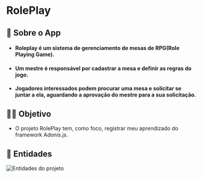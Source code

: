 # RolePlay

## 🤔 Sobre o App

- #### Roleplay é um sistema de gerenciamento de mesas de RPG(Role Playing Game).

- #### Um mestre é responsável por cadastrar a mesa e definir as regras do jogo.

- #### Jogadores interessados podem procurar uma mesa e solicitar se juntar a ela, aguardando a aprovação do mestre para a sua solicitação.

## :man_technologist: Objetivo

- O projeto RolePlay tem, como foco, registrar meu aprendizado do framework Adonis.js.

## :blue_book: Entidades

<img src="https://i.imgur.com/7RQpBeG.png" title="Entidades do projeto">
